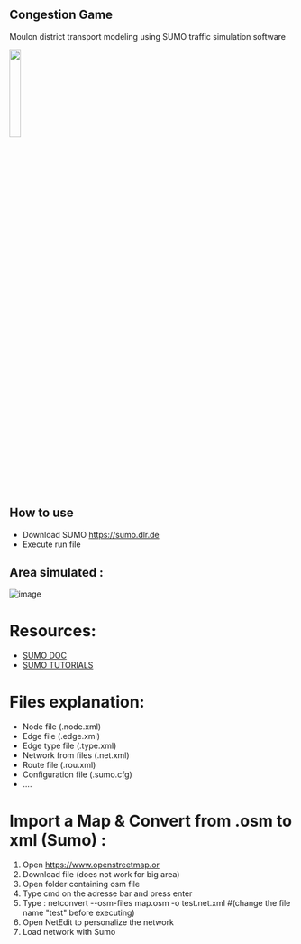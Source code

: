 ## Congestion Game
Moulon district transport modeling using SUMO traffic simulation software

<a href="https://sumo.dlr.de/docs"><img width=20% src="https://github.com/eclipse/sumo/blob/master/docs/web/docs/images/sumo-logo.svg"></p></a>

## How to use
- Download SUMO https://sumo.dlr.de
- Execute run file

## Area simulated :
![image](https://user-images.githubusercontent.com/72650161/105868306-57872400-5ff6-11eb-9796-d487fb2eb0d1.png)

# Resources:
- [SUMO DOC](https://sumo.dlr.de/docs)
- [SUMO TUTORIALS](https://sumo.dlr.de/docs/Tutorials.html)



# Files explanation:
- Node file (.node.xml)
- Edge file (.edge.xml)
- Edge type file (.type.xml)
- Network from files (.net.xml)
- Route file (.rou.xml)
- Configuration file (.sumo.cfg)
- ....

# Import a Map & Convert from .osm to xml (Sumo) :
1) Open https://www.openstreetmap.or
2) Download file (does not work for big area)
3) Open folder containing osm file
4) Type cmd on the adresse bar and press enter
5) Type :  netconvert --osm-files map.osm -o test.net.xml  #(change the file name "test" before executing)
6) Open NetEdit to personalize the network
7) Load network with Sumo
